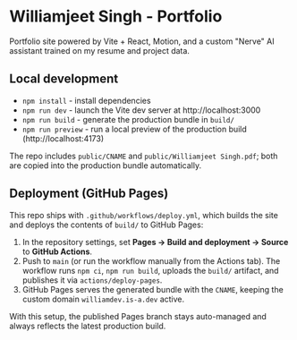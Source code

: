# Williamjeet Singh - Portfolio

Portfolio site powered by Vite + React, Motion, and a custom "Nerve" AI assistant trained on my resume and project data.

## Local development

- `npm install` - install dependencies
- `npm run dev` - launch the Vite dev server at http://localhost:3000
- `npm run build` - generate the production bundle in `build/`
- `npm run preview` - run a local preview of the production build (http://localhost:4173)

The repo includes `public/CNAME` and `public/Williamjeet Singh.pdf`; both are copied into the production bundle automatically.

## Deployment (GitHub Pages)

This repo ships with `.github/workflows/deploy.yml`, which builds the site and deploys the contents of `build/` to GitHub Pages:

1. In the repository settings, set **Pages -> Build and deployment -> Source** to **GitHub Actions**.
2. Push to `main` (or run the workflow manually from the Actions tab). The workflow runs `npm ci`, `npm run build`, uploads the `build/` artifact, and publishes it via `actions/deploy-pages`.
3. GitHub Pages serves the generated bundle with the `CNAME`, keeping the custom domain `williamdev.is-a.dev` active.

With this setup, the published Pages branch stays auto-managed and always reflects the latest production build.
